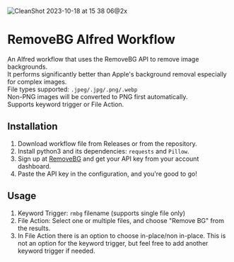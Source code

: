 ![CleanShot 2023-10-18 at 15 38 06@2x](https://github.com/csjaugustus/removebg-alfred-workflow/assets/61149391/385a4fda-3bd0-45f2-9d51-cee9eeed9589)
# RemoveBG Alfred Workflow
An Alfred workflow that uses the RemoveBG API to remove image backgrounds.<br>
It performs significantly better than Apple's background removal especially for complex images.<br>
File types supported: `.jpeg/.jpg/.png/.webp`<br>
Non-PNG images will be converted to PNG first automatically.<br>
Supports keyword trigger or File Action.<br>

## Installation
1. Download workflow file from Releases or from the repository.
2. Install python3 and its dependencies: `requests` and `Pillow`.
3. Sign up at [RemoveBG](https://www.remove.bg/) and get your API key from your account dashboard.
4. Paste the API key in the configuration, and you're good to go!

## Usage
1. Keyword Trigger: `rmbg` filename (supports single file only)
2. File Action: Select one or multiple files, and choose "Remove BG" from the results.<br>
3. In File Action there is an option to choose in-place/non in-place. This is not an option for the keyword trigger, but feel free to add another keyword trigger if needed.
